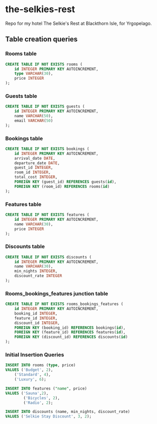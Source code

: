 # the-selkies-rest
Repo for my hotel The Selkie's Rest at Blackthorn Isle, for Yrgopelago. 


## Table creation queries

### Rooms table

```sql
CREATE TABLE IF NOT EXISTS rooms (
	id INTEGER PRIMARY KEY AUTOINCREMENT, 
	type VARCHAR(30),
	price INTEGER
);
```

### Guests table

```sql
CREATE TABLE IF NOT EXISTS guests (
	id INTEGER PRIMARY KEY AUTOINCREMENT, 
	name VARCHAR(50),
	email VARCHAR(50)
);
```

### Bookings table

```sql
CREATE TABLE IF NOT EXISTS bookings (
	id INTEGER PRIMARY KEY AUTOINCREMENT,
	arrival_date DATE,
	departure_date DATE,
	guest_id INTEGER,
	room_id INTEGER,
	total_cost INTEGER,
	FOREIGN KEY (guest_id) REFERENCES guests(id),
	FOREIGN KEY (room_id) REFERENCES rooms(id)
);
```

### Features table

```sql
CREATE TABLE IF NOT EXISTS features (
	id INTEGER PRIMARY KEY AUTOINCREMENT,
	name VARCHAR(30),
	price INTEGER
);
```

### Discounts table

```sql
CREATE TABLE IF NOT EXISTS discounts (
	id INTEGER PRIMARY KEY AUTOINCREMENT,
	name VARCHAR(30),
	min_nights INTEGER,
	discount_rate INTEGER
);
```

### Rooms_bookings_features junction table

```sql
CREATE TABLE IF NOT EXISTS rooms_bookings_features (
	id INTEGER PRIMARY KEY AUTOINCREMENT,
	booking_id INTEGER,
	feature_id INTEGER,
	discount_id INTEGER,
	FOREIGN KEY (booking_id) REFERENCES bookings(id),
	FOREIGN KEY (feature_id) REFERENCES features(id),
	FOREIGN KEY (discount_id) REFERENCES discounts(id)
);
```

### Initial Insertion Queries 

```sql
INSERT INTO rooms (type, price)
VALUES ('Budget', 2),
	('Standard', 4),
	('Luxury', 6);

INSERT INTO features ("name", price)
VALUES ('Sauna',2),
		('Bicycles', 2),
		('Radio', 2);

INSERT INTO discounts (name, min_nights, discount_rate)
VALUES ('Selkie Stay Discount', 3, 2);
```